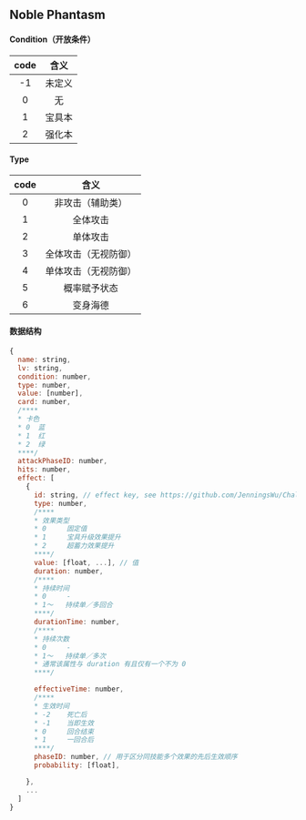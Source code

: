 ## Noble Phantasm

#### Condition（开放条件）

| code | 含义 |
| :--: | :--------: |
| -1   | 未定义      |
| 0    | 无         |
| 1    | 宝具本      |
| 2    | 强化本      |

#### Type

| code | 含义 |
| :--: | :----------: |
| 0   | 非攻击（辅助类）|
| 1   | 全体攻击       |
| 2   | 单体攻击       |
| 3   | 全体攻击（无视防御）|
| 4   | 单体攻击（无视防御）|
| 5   | 概率赋予状态      |
| 6   |  变身海德       |

#### 数据结构
```javascript
{
  name: string,
  lv: string,
  condition: number,
  type: number,
  value: [number],
  card: number,
  /****
  * 卡色
  * 0  蓝
  * 1  红
  * 2  绿
  ****/
  attackPhaseID: number,
  hits: number,
  effect: [
    {
      id: string, // effect key, see https://github.com/JenningsWu/Chaldea-archives/blob/master/documents/effect_list.md
      type: number,
      /****
      * 效果类型
      * 0     固定值
      * 1     宝具升级效果提升
      * 2     超蓄力效果提升
      ****/
      value: [float, ...], // 值
      duration: number,
      /****
      * 持续时间
      * 0     -
      * 1～   持续单／多回合
      ****/
      durationTime: number,
      /****
      * 持续次数
      * 0     -
      * 1～   持续单／多次
      * 通常该属性与 duration 有且仅有一个不为 0
      ****/

      effectiveTime: number,
      /****
      * 生效时间
      * -2    死亡后
      * -1    当即生效
      * 0     回合结束
      * 1     一回合后
      ****/
      phaseID: number, // 用于区分同技能多个效果的先后生效顺序
      probability: [float],

    },
    ...
  ]
}
```
